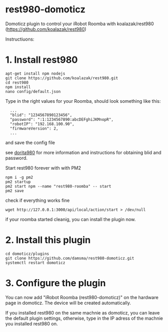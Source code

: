 # rest980-domoticz
Domoticz plugin to control your iRobot Roomba with koalazak/rest980 (https://github.com/koalazak/rest980)

Instructiuons:
<h1>1. Install rest980</h1>

<pre><code>apt-get install npm nodejs
git clone https://github.com/koalazak/rest980.git
cd rest980
npm install
nano config/default.json
</code></pre>

Type in the right values for your Roomba, should look something like this:
<pre><code>  ...
  "blid": "1234567890123456",
  "password": ":1:1234567890:abcDEFghiJKMnopR",
  "robotIP": "192.168.100.90",
  "firmwareVersion": 2,
  ...
</code></pre>

and save the config file

see <a href="https://github.com/koalazak/dorita980#how-to-get-your-usernameblid-and-password" target="_new">dorita980</a> for more information and instructions for obtaining blid and password.

Start rest980 forever with with PM2
<pre><code>npm i -g pm2
pm2 startup
pm2 start npm --name "rest980-roomba" -- start
pm2 save
</code></pre>

check if everything works fine
<pre><code>wget http://127.0.0.1:3000/api/local/action/start > /dev/null
</code></pre>

if your roomba started cleanig, you can install the plugin now.


<h1>2. Install this plugin</h1>

<pre><code>cd domoticz/plugins
git clone https://github.com/damsma/rest980-domoticz.git
systemctl restart domoticz
</code></pre>

<h1>3. Configure the plugin</h1>
You can now add "iRobot Roomba (rest980-domoticz)" on the hardware page in domoticz. The device will be created automatically.

If you installed rest980 on the same machnie as domoticz, you can leave the default plugin settings, otherwise, type in the IP adress of the machnie you installed rest980 on.
